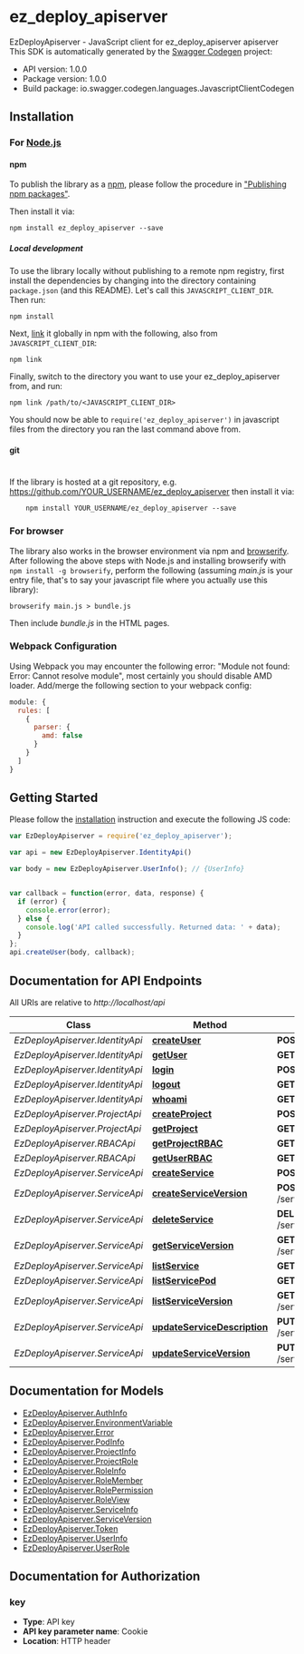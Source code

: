 # ez_deploy_apiserver

EzDeployApiserver - JavaScript client for ez_deploy_apiserver
apiserver
This SDK is automatically generated by the [Swagger Codegen](https://github.com/swagger-api/swagger-codegen) project:

- API version: 1.0.0
- Package version: 1.0.0
- Build package: io.swagger.codegen.languages.JavascriptClientCodegen

## Installation

### For [Node.js](https://nodejs.org/)

#### npm

To publish the library as a [npm](https://www.npmjs.com/),
please follow the procedure in ["Publishing npm packages"](https://docs.npmjs.com/getting-started/publishing-npm-packages).

Then install it via:

```shell
npm install ez_deploy_apiserver --save
```

##### Local development

To use the library locally without publishing to a remote npm registry, first install the dependencies by changing 
into the directory containing `package.json` (and this README). Let's call this `JAVASCRIPT_CLIENT_DIR`. Then run:

```shell
npm install
```

Next, [link](https://docs.npmjs.com/cli/link) it globally in npm with the following, also from `JAVASCRIPT_CLIENT_DIR`:

```shell
npm link
```

Finally, switch to the directory you want to use your ez_deploy_apiserver from, and run:

```shell
npm link /path/to/<JAVASCRIPT_CLIENT_DIR>
```

You should now be able to `require('ez_deploy_apiserver')` in javascript files from the directory you ran the last 
command above from.

#### git
#
If the library is hosted at a git repository, e.g.
https://github.com/YOUR_USERNAME/ez_deploy_apiserver
then install it via:

```shell
    npm install YOUR_USERNAME/ez_deploy_apiserver --save
```

### For browser

The library also works in the browser environment via npm and [browserify](http://browserify.org/). After following
the above steps with Node.js and installing browserify with `npm install -g browserify`,
perform the following (assuming *main.js* is your entry file, that's to say your javascript file where you actually 
use this library):

```shell
browserify main.js > bundle.js
```

Then include *bundle.js* in the HTML pages.

### Webpack Configuration

Using Webpack you may encounter the following error: "Module not found: Error:
Cannot resolve module", most certainly you should disable AMD loader. Add/merge
the following section to your webpack config:

```javascript
module: {
  rules: [
    {
      parser: {
        amd: false
      }
    }
  ]
}
```

## Getting Started

Please follow the [installation](#installation) instruction and execute the following JS code:

```javascript
var EzDeployApiserver = require('ez_deploy_apiserver');

var api = new EzDeployApiserver.IdentityApi()

var body = new EzDeployApiserver.UserInfo(); // {UserInfo} 


var callback = function(error, data, response) {
  if (error) {
    console.error(error);
  } else {
    console.log('API called successfully. Returned data: ' + data);
  }
};
api.createUser(body, callback);

```

## Documentation for API Endpoints

All URIs are relative to *http://localhost/api*

Class | Method | HTTP request | Description
------------ | ------------- | ------------- | -------------
*EzDeployApiserver.IdentityApi* | [**createUser**](docs/IdentityApi.md#createUser) | **POST** /user/create | 
*EzDeployApiserver.IdentityApi* | [**getUser**](docs/IdentityApi.md#getUser) | **GET** /user/get | 
*EzDeployApiserver.IdentityApi* | [**login**](docs/IdentityApi.md#login) | **POST** /user/login | 
*EzDeployApiserver.IdentityApi* | [**logout**](docs/IdentityApi.md#logout) | **GET** /user/logout | 
*EzDeployApiserver.IdentityApi* | [**whoami**](docs/IdentityApi.md#whoami) | **GET** /whoami | 
*EzDeployApiserver.ProjectApi* | [**createProject**](docs/ProjectApi.md#createProject) | **POST** /project/create | 
*EzDeployApiserver.ProjectApi* | [**getProject**](docs/ProjectApi.md#getProject) | **GET** /project/get | 
*EzDeployApiserver.RBACApi* | [**getProjectRBAC**](docs/RBACApi.md#getProjectRBAC) | **GET** /rbac/project/get | 
*EzDeployApiserver.RBACApi* | [**getUserRBAC**](docs/RBACApi.md#getUserRBAC) | **GET** /rbac/user/get | 
*EzDeployApiserver.ServiceApi* | [**createService**](docs/ServiceApi.md#createService) | **POST** /service/create | 
*EzDeployApiserver.ServiceApi* | [**createServiceVersion**](docs/ServiceApi.md#createServiceVersion) | **POST** /service/version/create | 
*EzDeployApiserver.ServiceApi* | [**deleteService**](docs/ServiceApi.md#deleteService) | **DELETE** /service/delete | 
*EzDeployApiserver.ServiceApi* | [**getServiceVersion**](docs/ServiceApi.md#getServiceVersion) | **GET** /service/version/get | 
*EzDeployApiserver.ServiceApi* | [**listService**](docs/ServiceApi.md#listService) | **GET** /service/list | 
*EzDeployApiserver.ServiceApi* | [**listServicePod**](docs/ServiceApi.md#listServicePod) | **GET** /service/pod/list | 
*EzDeployApiserver.ServiceApi* | [**listServiceVersion**](docs/ServiceApi.md#listServiceVersion) | **GET** /service/version/list | 
*EzDeployApiserver.ServiceApi* | [**updateServiceDescription**](docs/ServiceApi.md#updateServiceDescription) | **PUT** /service/update/desc | 
*EzDeployApiserver.ServiceApi* | [**updateServiceVersion**](docs/ServiceApi.md#updateServiceVersion) | **PUT** /service/update/deploy | 


## Documentation for Models

 - [EzDeployApiserver.AuthInfo](docs/AuthInfo.md)
 - [EzDeployApiserver.EnvironmentVariable](docs/EnvironmentVariable.md)
 - [EzDeployApiserver.Error](docs/Error.md)
 - [EzDeployApiserver.PodInfo](docs/PodInfo.md)
 - [EzDeployApiserver.ProjectInfo](docs/ProjectInfo.md)
 - [EzDeployApiserver.ProjectRole](docs/ProjectRole.md)
 - [EzDeployApiserver.RoleInfo](docs/RoleInfo.md)
 - [EzDeployApiserver.RoleMember](docs/RoleMember.md)
 - [EzDeployApiserver.RolePermission](docs/RolePermission.md)
 - [EzDeployApiserver.RoleView](docs/RoleView.md)
 - [EzDeployApiserver.ServiceInfo](docs/ServiceInfo.md)
 - [EzDeployApiserver.ServiceVersion](docs/ServiceVersion.md)
 - [EzDeployApiserver.Token](docs/Token.md)
 - [EzDeployApiserver.UserInfo](docs/UserInfo.md)
 - [EzDeployApiserver.UserRole](docs/UserRole.md)


## Documentation for Authorization


### key

- **Type**: API key
- **API key parameter name**: Cookie
- **Location**: HTTP header

